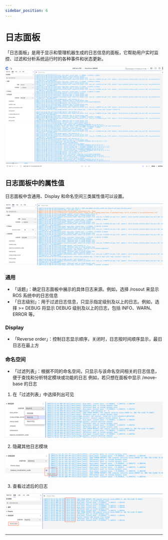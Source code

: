 ```yaml
---
sidebar_position: 6
---
```


# 日志面板

「日志面板」是用于显示和管理机器生成的日志信息的面板，它帮助用户实时监控、过滤和分析系统运行时的各种事件和状态更新。

![viz-6-1.png](./img/viz-6-1.png)

## 日志面板中的属性值

日志面板中含通用、Display 和命名空间三类属性值可以设置。

![viz-6-2.png](./img/viz-6-2.png)

### 通用

- 「话题」：确定日志面板中展示的具体日志来源。例如，选择 /rosout 来显示 ROS 系统中的日志信息
- 「日志级别」：用于过滤日志信息，只显示指定级别及以上的日志。例如，选择 >= DEBUG 将显示 DEBUG 级别及以上的日志，包括 INFO、WARN、ERROR 等。

### Display

- 「Reverse order」：控制日志显示顺序，关闭时，日志按时间顺序显示，最旧日志在最上方

### 命名空间

- 「过滤列表」：根据不同的命名空间，只显示与该命名空间相关的日志信息，便于查找和分析特定模块或功能的日志
  例如，若只想在面板中显示 /move-base 的日志

1. 在「过滤列表」中选择列出可见

![viz-6-3.png](./img/viz-6-3.png)

2. 隐藏其他日志模块

![viz-6-4.png](./img/viz-6-4.png)

3. 查看过滤后的日志

![viz-6-5.png](./img/viz-6-5.png)

---
